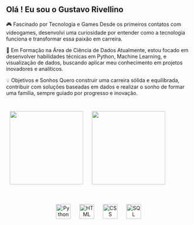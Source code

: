 ## Olá ! Eu sou o Gustavo Rivellino 

🎮 Fascinado por Tecnologia e Games
Desde os primeiros contatos com videogames, desenvolvi uma curiosidade por entender como a tecnologia funciona e transformar essa paixão em carreira.

🚀 Em Formação na Área de Ciência de Dados
Atualmente, estou focado em desenvolver habilidades técnicas em Python, Machine Learning, e visualização de dados, buscando aplicar meu conhecimento em projetos inovadores e analíticos.

💡 Objetivos e Sonhos
Quero construir uma carreira sólida e equilibrada, contribuir com soluções baseadas em dados e realizar o sonho de formar uma família, sempre guiado por progresso e inovação.

  <br>

<div align="left">
  <!-- GitHub Stats -->
  <img src="https://github-readme-stats.vercel.app/api?username=gustavorivellino&show_icons=true&theme=radical" height="200" style="margin: 10px;">
  <img src="https://github-readme-stats.vercel.app/api/top-langs/?username=gustavorivellino&layout=compact&theme=radical" height="200" style="margin: 10px;">
</div>
  <br><br>
<div align="center">
  <!-- Icons -->
  <img src="https://cdn.jsdelivr.net/gh/devicons/devicon/icons/python/python-original.svg" height="40" alt="Python" style="margin: 10px;">
  <img src="https://cdn.jsdelivr.net/gh/devicons/devicon/icons/html5/html5-original.svg" height="40" alt="HTML" style="margin: 10px;">
  <img src="https://cdn.jsdelivr.net/gh/devicons/devicon/icons/css3/css3-original.svg" height="40" alt="CSS" style="margin: 10px;">
  <img src="https://cdn.jsdelivr.net/gh/devicons/devicon/icons/mysql/mysql-original.svg" height="40" alt="SQL" style="margin: 10px;">
</div>
